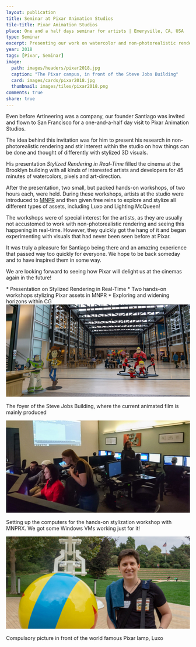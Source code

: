 ```yaml
---
layout: publication
title: Seminar at Pixar Animation Studios
tile-title: Pixar Animation Studios
place: One and a half days seminar for artists | Emeryville, CA, USA
type: Seminar
excerpt: Presenting our work on watercolor and non-photorealistic rendering and conducting two workshops on MNPR!
year: 2018
tags: [Pixar, Seminar]
image:
  path: images/headers/pixar2018.jpg
  caption: "The Pixar campus, in front of the Steve Jobs Building"
  card: images/cards/pixar2018.jpg
  thumbnail: images/tiles/pixar2018.png
comments: true
share: true
---
```

Even before Artineering was a company, our founder Santiago was invited and flown to San Francisco for a one-and-a-half day visit to Pixar Animation Studios.

The idea behind this invitation was for him to present his research in non-photorealistic rendering and stir interest within the studio on how things can be done and thought of differently with stylized 3D visuals. 

His presentation _Stylized Rendering in Real-Time_ filled the cinema at the Brooklyn building with all kinds of interested artists and developers for 45 minutes of watercolors, pixels and art-direction.

After the presentation, two small, but packed hands-on workshops, of two hours each, were held. During these workshops, artists at the studio were introduced to [MNPR](/software/MNPR/) and then given free reins to explore and stylize all different types of assets, including Luxo and Lighting McQueen!

The workshops were of special interest for the artists, as they are usually not accustomed to work with non-photorealistic rendering and seeing this happening in real-time. However, they quickly got the hang of it and began experimenting with visuals that had never been seen before at Pixar.

It was truly a pleasure for Santiago being there and an amazing experience that passed way too quickly for everyone. We hope to be back someday and to have inspired them in some way.

We are looking forward to seeing how Pixar will delight us at the cinemas again in the future!


<div class="page-highlights">
* Presentation on Stylized Rendering in Real-Time
* Two hands-on workshops stylizing Pixar assets in MNPR
* Exploring and widening horizons within CG
</div>


<div class="aio-slick">
  <div>
    <img src="/images/seminars/pixar1.jpg" />
    <p>The foyer of the Steve Jobs Building, where the current animated film is mainly produced</p>
    <!--<span>3D Model from Run Totti Run, by Shad Bradbury</span>-->
  </div>
  <div>
    <img src="/images/seminars/pixar2.jpg" />
    <p>Setting up the computers for the hands-on stylization workshop with MNPRX. We got some Windows VMs working just for it!</p>
  </div>
  <div>
    <img src="/images/seminars/pixar3.jpg" />
    <p>Compulsory picture in front of the world famous Pixar lamp, Luxo</p>
  </div>
</div>
